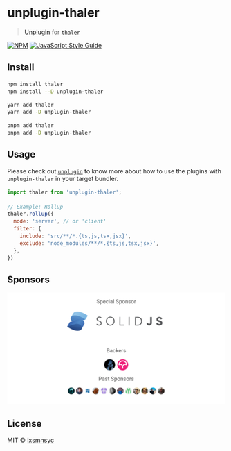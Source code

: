 # unplugin-thaler

> [Unplugin](https://github.com/unjs/unplugin) for [`thaler`](https://github.com/lxsmnsyc/thaler)

[![NPM](https://img.shields.io/npm/v/unplugin-thaler.svg)](https://www.npmjs.com/package/unplugin-thaler) [![JavaScript Style Guide](https://badgen.net/badge/code%20style/airbnb/ff5a5f?icon=airbnb)](https://github.com/airbnb/javascript)

## Install

```bash
npm install thaler
npm install --D unplugin-thaler
```

```bash
yarn add thaler
yarn add -D unplugin-thaler
```

```bash
pnpm add thaler
pnpm add -D unplugin-thaler
```

## Usage

Please check out [`unplugin`](https://github.com/unjs/unplugin) to know more about how to use the plugins with `unplugin-thaler` in your target bundler.

```js
import thaler from 'unplugin-thaler';

// Example: Rollup
thaler.rollup({
  mode: 'server', // or 'client'
  filter: {
    include: 'src/**/*.{ts,js,tsx,jsx}',
    exclude: 'node_modules/**/*.{ts,js,tsx,jsx}',
  },
})
```

## Sponsors

![Sponsors](https://github.com/lxsmnsyc/sponsors/blob/main/sponsors.svg?raw=true)

## License

MIT © [lxsmnsyc](https://github.com/lxsmnsyc)
